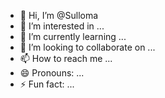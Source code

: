 - 👋 Hi, I’m @Sulloma
- 👀 I’m interested in ...
- 🌱 I’m currently learning ...
- 💞️ I’m looking to collaborate on ...
- 📫 How to reach me ...
- 😄 Pronouns: ...
- ⚡ Fun fact: ...

<!---
Sulloma/Sulloma is a ✨ special ✨ repository because its `README.md` (this file) appears on your GitHub profile.
You can click the Preview link to take a look at your changes.
--->
